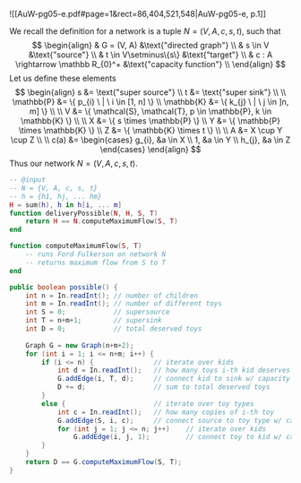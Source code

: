 
![[AuW-pg05-e.pdf#page=1&rect=86,404,521,548|AuW-pg05-e, p.1]]


We recall the definition for a network is a tuple $N = (V, A, c, s, t)$, such that
$$
\begin{align}
& G = (V, A) &\text{"directed graph"} \\
& s \in V &\text{"source"} \\
& t \in V\setminus\{s\} &\text{"target"} \\
& c : A \rightarrow \mathbb R_{0}^+ &\text{"capacity function"} \\
\end{align}
$$
Let us define these elements
$$
\begin{align}
s &= \text{"super source"} \\
t &= \text{"super sink"} \\
 \\
\mathbb{P} &= \{ p_{i} \ | \ i \in [1, n] \} \\
\mathbb{K} &= \{ k_{j} \ | \ j \in ]n, m] \} \\
\\
V &= \{ \mathcal{S}, \mathcal{T}, p \in \mathbb{P}, k \in \mathbb{K} \} \\
\\
X &= \{ s \times \mathbb{P} \} \\
Y &= \{ \mathbb{P} \times \mathbb{K} \} \\
Z &= \{ \mathbb{K} \times t \} \\
 \\
A &= X \cup Y \cup Z \\
 \\
c(a) &= \begin{cases}
g_{i}, &a \in X \\
1, &a \in Y \\
h_{j}, &a \in Z
\end{cases}
\end{align}
$$
Thus our network $N=(V, A, c, s, t)$.






```lua
-- @input
-- N = {V, A, c, s, t}
-- h = {h1, hj, ... hm}
H = sum(h), h in h[i, ... m]
function deliveryPossible(N, H, S, T)
	return H == N.computeMaximumFlow(S, T)
end

function computeMaximumFlow(S, T)
	-- runs Ford Fulkerson on network N
	-- returns maximum flow from S to T
end
```


```java
public boolean possible() {
	int n = In.readInt(); // number of children
	int m = In.readInt(); // number of different toys
	int S = 0;            // supersource
	int T = n+m+1;        // supersink
	int D = 0;            // total deserved toys
      
	Graph G = new Graph(n+m+2);
	for (int i = 1; i <= n+m; i++) {
		if (i <= n) {             	// iterate over kids
			int d = In.readInt();   // how many toys i-th kid deserves
			G.addEdge(i, T, d);     // connect kid to sink w/ capacity d
			D += d;                 // sum to total deserved toys
		}
		else {                    	// iterate over toy types
			int c = In.readInt();   // how many copies of i-th toy
			G.addEdge(S, i, c);     // connect source to toy type w/ capacity c
			for (int j = 1; j <= n; j++)	// iterate over kids
				G.addEdge(i, j, 1);         // connect toy to kid w/ capacity c
		}
	}
	return D == G.computeMaximumFlow(S, T);
}
```

